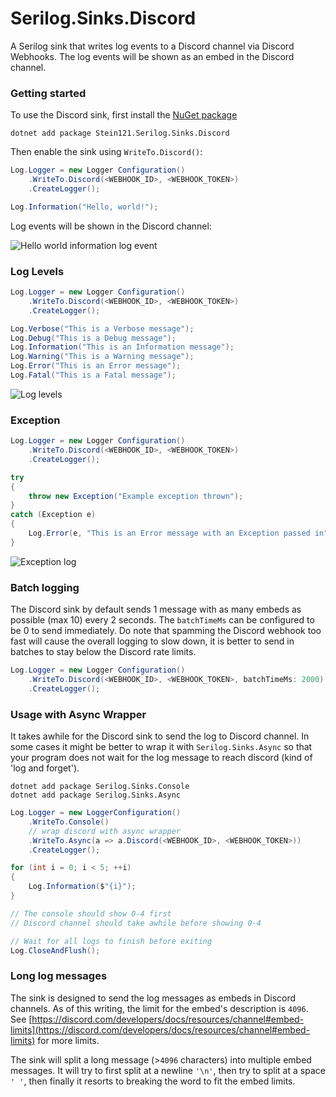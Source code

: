 # Serilog.Sinks.Discord

A Serilog sink that writes log events to a Discord channel via Discord Webhooks. The log events will be shown as an
embed in the Discord channel.

### Getting started

To use the Discord sink, first install
the [NuGet package](https://www.nuget.org/packages/Stein121.Serilog.Sinks.Discord)

```shell
dotnet add package Stein121.Serilog.Sinks.Discord
```

Then enable the sink using `WriteTo.Discord()`:

```csharp
Log.Logger = new Logger Configuration()
    .WriteTo.Discord(<WEBHOOK_ID>, <WEBHOOK_TOKEN>)
    .CreateLogger();

Log.Information("Hello, world!");
```

Log events will be shown in the Discord channel:

![Hello world information log event](https://raw.githubusercontent.com/stein212/serilog-sinks-discord/master/assets/hello-world-information-log.png)

### Log Levels

```csharp
Log.Logger = new Logger Configuration()
    .WriteTo.Discord(<WEBHOOK_ID>, <WEBHOOK_TOKEN>)
    .CreateLogger();

Log.Verbose("This is a Verbose message");
Log.Debug("This is a Debug message");
Log.Information("This is an Information message");
Log.Warning("This is a Warning message");
Log.Error("This is an Error message");
Log.Fatal("This is a Fatal message");
```

![Log levels](https://raw.githubusercontent.com/stein212/serilog-sinks-discord/master/assets/log-levels.png)

### Exception

```csharp
Log.Logger = new Logger Configuration()
    .WriteTo.Discord(<WEBHOOK_ID>, <WEBHOOK_TOKEN>)
    .CreateLogger();

try
{
    throw new Exception("Example exception thrown");
}
catch (Exception e)
{
    Log.Error(e, "This is an Error message with an Exception passed in");
}
```

![Exception log](https://raw.githubusercontent.com/stein212/serilog-sinks-discord/master/assets/exception-log.png)

### Batch logging

The Discord sink by default sends 1 message with as many embeds as possible (max 10) every 2 seconds. The `batchTimeMs`
can be configured to be 0 to send immediately. Do note that spamming the Discord webhook too fast will cause the overall
logging to slow down, it is better to send in batches to stay below the Discord rate limits.

```csharp
Log.Logger = new Logger Configuration()
    .WriteTo.Discord(<WEBHOOK_ID>, <WEBHOOK_TOKEN>, batchTimeMs: 2000) // default is 2000ms, set 0 for no batching
    .CreateLogger();
```

### Usage with Async Wrapper

It takes awhile for the Discord sink to send the log to Discord channel. In some cases it might be better to wrap it
with `Serilog.Sinks.Async` so that your program does not wait for the log message to reach discord (kind of 'log and
forget').

```shell
dotnet add package Serilog.Sinks.Console
dotnet add package Serilog.Sinks.Async
```

```csharp
Log.Logger = new LoggerConfiguration()
    .WriteTo.Console()
    // wrap discord with async wrapper
    .WriteTo.Async(a => a.Discord(<WEBHOOK_ID>, <WEBHOOK_TOKEN>))
    .CreateLogger();

for (int i = 0; i < 5; ++i)
{
    Log.Information($"{i}");
}

// The console should show 0-4 first
// Discord channel should take awhile before showing 0-4

// Wait for all logs to finish before exiting
Log.CloseAndFlush();
```

### Long log messages

The sink is designed to send the log messages as embeds in Discord channels. As of this writing, the limit for the
embed's description is `4096`.
See [https://discord.com/developers/docs/resources/channel#embed-limits](https://discord.com/developers/docs/resources/channel#embed-limits)
for more limits.

The sink will split a long message (>`4096` characters) into multiple embed messages. It will try to first split at a
newline `'\n'`, then try to split at a space `' '`, then finally it resorts to breaking the word to fit the embed
limits.
